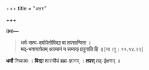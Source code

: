 +++
title = "०७९"

+++

तथा—


> **धर्मः सत्य-दयोपेतोविद्या वा तपसान्विता ।**  
> **मद्-भक्त्यापेतम् आत्मानं न सम्यक् प्रपुनाति हि ॥** [भा।पु। ११.१४.२२]

**धर्मो** निष्कामः । **विद्या** शास्त्रीयं ब्रह्म-ज्ञानम् । **तपस्** तद्-ईक्षणम् ॥
